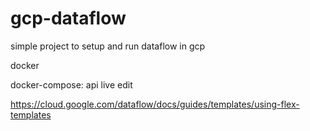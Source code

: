 # gcp-dataflow
simple project to setup and run dataflow in gcp


docker

docker-compose: api
live edit

https://cloud.google.com/dataflow/docs/guides/templates/using-flex-templates

